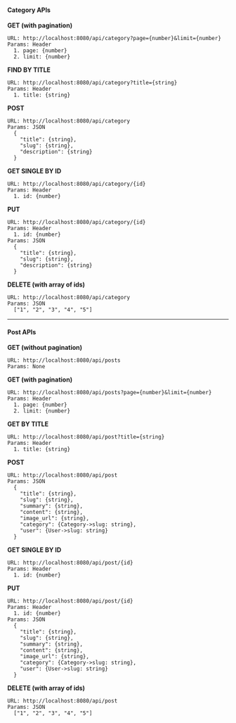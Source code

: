#### Category APIs
**GET (with pagination)**
```
URL: http://localhost:8080/api/category?page={number}&limit={number}
Params: Header
  1. page: {number}
  2. limit: {number}
```
**FIND BY TITLE**
```
URL: http://localhost:8080/api/category?title={string}
Params: Header
  1. title: {string}
```
**POST**
```
URL: http://localhost:8080/api/category
Params: JSON
  {
    "title": {string},
    "slug": {string},
    "description": {string}
  }
```
**GET SINGLE BY ID**
```
URL: http://localhost:8080/api/category/{id}
Params: Header
  1. id: {number}
```
**PUT**
```
URL: http://localhost:8080/api/category/{id}
Params: Header
  1. id: {number}
Params: JSON
  {
    "title": {string},
    "slug": {string},
    "description": {string}
  }
```
**DELETE (with array of ids)**
```
URL: http://localhost:8080/api/category
Params: JSON
  ["1", "2", "3", "4", "5"]
```
***
#### Post APIs
**GET (without pagination)**
```
URL: http://localhost:8080/api/posts
Params: None
```
**GET (with pagination)**
```
URL: http://localhost:8080/api/posts?page={number}&limit={number}
Params: Header
  1. page: {number}
  2. limit: {number}
```
**GET BY TITLE**
```
URL: http://localhost:8080/api/post?title={string}
Params: Header
  1. title: {string}
```
**POST**
```
URL: http://localhost:8080/api/post
Params: JSON
  {
    "title": {string},
    "slug": {string},
    "summary": {string},
    "content": {string},
    "image_url": {string},
    "category": {Category->slug: string},
    "user": {User->slug: string}
  }
```
**GET SINGLE BY ID**
```
URL: http://localhost:8080/api/post/{id}
Params: Header
  1. id: {number}
```
**PUT**
```
URL: http://localhost:8080/api/post/{id}
Params: Header
  1. id: {number}
Params: JSON
  {
    "title": {string},
    "slug": {string},
    "summary": {string},
    "content": {string},
    "image_url": {string},
    "category": {Category->slug: string},
    "user": {User->slug: string}
  }
```
**DELETE (with array of ids)**
```
URL: http://localhost:8080/api/post
Params: JSON
  ["1", "2", "3", "4", "5"]
```